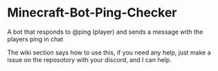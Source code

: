 # Minecraft-Bot-Ping-Checker
A bot that responds to @ping (player) and sends a message with the players ping in chat

The wiki section says how to use this, if you need any help, just make a issue on the reposotory with your discord, and I can help.

